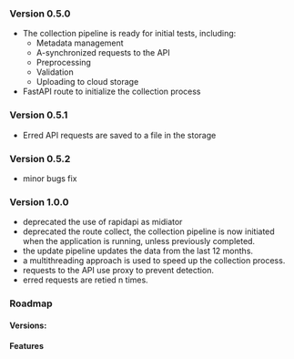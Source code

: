 ### Version 0.5.0
- The collection pipeline is ready for initial tests, including:
  - Metadata management
  - A-synchronized requests to the API
  - Preprocessing
  - Validation
  - Uploading to cloud storage
- FastAPI route to initialize the collection process

### Version 0.5.1
- Erred API requests are saved to a file in the storage

### Version 0.5.2
- minor bugs fix

### Version 1.0.0
- deprecated the use of rapidapi as midiator
- deprecated the route collect, the collection pipeline is now initiated when the application is running, unless previously completed.
- the update pipeline updates the data from the last 12 months.
- a multithreading approach is used to speed up the collection process.
- requests to the API use proxy to prevent detection.
- erred requests are retied n times.

### Roadmap
#### Versions:

#### Features
